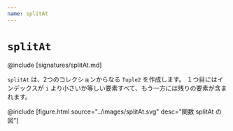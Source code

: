```yaml
---
name: splitAt
---
```


# `splitAt`

@include [signatures/splitAt.md]

`splitAt` は、2つのコレクションからなる `Tuple2` を作成します。
１つ目にはインデックスが `i` より小さいか等しい要素すべて、もう一方には残りの要素が含まれます。

@include [figure.html source="../images/splitAt.svg" desc="関数 splitAt の図"]
